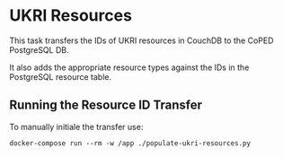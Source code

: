 # UKRI Resources

This task transfers the IDs of UKRI resources in CouchDB to the CoPED PostgreSQL DB.

It also adds the appropriate resource types against the IDs in the PostgreSQL resource table.

## Running the Resource ID Transfer

To manually initiale the transfer use:

`docker-compose run --rm -w /app ./populate-ukri-resources.py`
